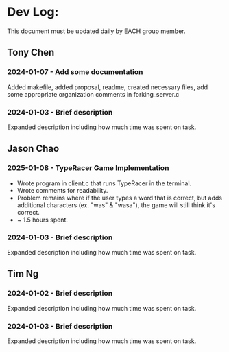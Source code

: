 # Dev Log:

This document must be updated daily by EACH group member.

## Tony Chen

### 2024-01-07 - Add some documentation
Added makefile, added proposal, readme, created necessary files, add some appropriate organization comments in forking_server.c

### 2024-01-03 - Brief description
Expanded description including how much time was spent on task.

## Jason Chao

### 2025-01-08 - TypeRacer Game Implementation
* Wrote program in client.c that runs TypeRacer in the terminal.
* Wrote comments for readability.
* Problem remains where if the user types a word that is correct, but adds additional characters (ex. "was" & "wasa"), the game will still think it's correct.
* ~ 1.5 hours spent.

### 2024-01-03 - Brief description
Expanded description including how much time was spent on task.

## Tim Ng

### 2024-01-02 - Brief description
Expanded description including how much time was spent on task.

### 2024-01-03 - Brief description
Expanded description including how much time was spent on task.